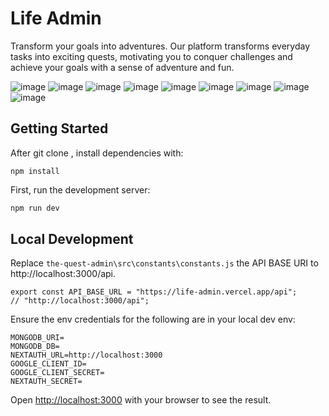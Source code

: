 # Life Admin 
Transform your goals into adventures.
Our platform transforms everyday tasks into exciting quests, motivating you to conquer challenges and achieve your goals with a sense of adventure and fun.


![image](https://github.com/MrBenC88/TheQuestAdmin/assets/10675973/e39121f4-e214-4e99-b0dc-e25b9742e72a)
![image](https://github.com/MrBenC88/TheQuestAdmin/assets/10675973/4b4eb4cf-0bbf-4620-b1ea-5a0192eef896)
![image](https://github.com/MrBenC88/TheQuestAdmin/assets/10675973/271d4f5a-36b3-42a1-9ad1-cdb20af0f9ca)
![image](https://github.com/MrBenC88/TheQuestAdmin/assets/10675973/c3e9f567-a120-4df9-885c-2d55b28f8d26)
![image](https://github.com/MrBenC88/TheQuestAdmin/assets/10675973/2de826f5-aeba-460b-9390-cf63bc6b22e7)
![image](https://github.com/MrBenC88/TheQuestAdmin/assets/10675973/9aad698c-4b7d-4390-b968-74cd963677bf)
![image](https://github.com/MrBenC88/TheQuestAdmin/assets/10675973/bde678d3-19cd-4211-a6a7-6eb6c6a11890)
![image](https://github.com/MrBenC88/TheQuestAdmin/assets/10675973/4b8f1a42-e668-427e-a65f-ebe9ad6c1ca8)
![image](https://github.com/MrBenC88/TheQuestAdmin/assets/10675973/7fe57b9a-f9be-4c52-bf4a-64d6d15ba780)


## Getting Started
After git clone <url>, install dependencies with:

```
npm install
```

First, run the development server:

```bash
npm run dev

```

## Local Development
Replace `the-quest-admin\src\constants\constants.js` the API BASE URI to http://localhost:3000/api.
```
export const API_BASE_URL = "https://life-admin.vercel.app/api";
// "http://localhost:3000/api";
```

Ensure the env credentials for the following are in your local dev env:
```
MONGODB_URI=
MONGODB_DB=
NEXTAUTH_URL=http://localhost:3000
GOOGLE_CLIENT_ID=
GOOGLE_CLIENT_SECRET=
NEXTAUTH_SECRET=
```


Open [http://localhost:3000](http://localhost:3000) with your browser to see the result.
